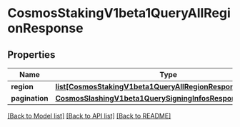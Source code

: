 # CosmosStakingV1beta1QueryAllRegionResponse

## Properties
Name | Type | Description | Notes
------------ | ------------- | ------------- | -------------
**region** | [**list[CosmosStakingV1beta1QueryAllRegionResponseRegion]**](CosmosStakingV1beta1QueryAllRegionResponseRegion.md) |  | [optional] 
**pagination** | [**CosmosSlashingV1beta1QuerySigningInfosResponsePagination**](CosmosSlashingV1beta1QuerySigningInfosResponsePagination.md) |  | [optional] 

[[Back to Model list]](../README.md#documentation-for-models) [[Back to API list]](../README.md#documentation-for-api-endpoints) [[Back to README]](../README.md)

